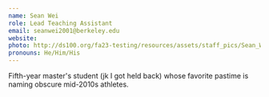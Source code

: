 ```yaml
---
name: Sean Wei
role: Lead Teaching Assistant
email: seanwei2001@berkeley.edu
website: 
photo: http://ds100.org/fa23-testing/resources/assets/staff_pics/Sean_Wei.jpg
pronouns: He/Him/His
---
```

Fifth-year master's student (jk I got held back) whose favorite pastime is naming obscure mid-2010s athletes.
